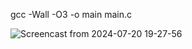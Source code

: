 gcc -Wall -O3 -o main main.c

![Screencast from 2024-07-20 19-27-56](https://github.com/user-attachments/assets/6f5c9b7a-a698-42a9-8be4-32a4262b5f99)
